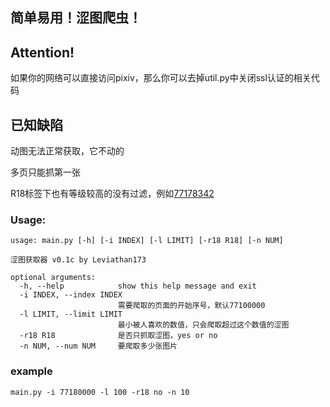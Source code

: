 
## 简单易用！涩图爬虫！


## Attention!
如果你的网络可以直接访问pixiv，那么你可以去掉util.py中关闭ssl认证的相关代码

## 已知缺陷
动图无法正常获取，它不动的

多页只能抓第一张

R18标签下也有等级较高的没有过滤，例如[77178342](https://www.pixiv.net/artworks/77178342)

### Usage:
```
usage: main.py [-h] [-i INDEX] [-l LIMIT] [-r18 R18] [-n NUM]

涩图获取器 v0.1c by Leviathan173

optional arguments:
  -h, --help            show this help message and exit
  -i INDEX, --index INDEX
                        需要爬取的页面的开始序号，默认77100000
  -l LIMIT, --limit LIMIT
                        最小被人喜欢的数值，只会爬取超过这个数值的涩图
  -r18 R18              是否只抓取涩图，yes or no
  -n NUM, --num NUM     要爬取多少张图片
```
### example
```
main.py -i 77180000 -l 100 -r18 no -n 10
```

